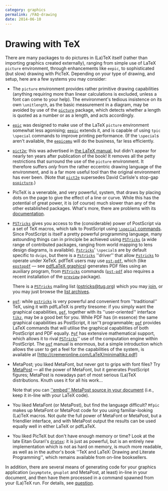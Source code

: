 ```yaml
---
category: graphics
permalink: /FAQ-drawing
date: 2014-06-10
---
```


# Drawing with TeX

There are many packages to do pictures in (La)TeX itself (rather than
importing graphics created externally), ranging from simple use of
LaTeX `picture` environment, through enhancements like
`eepic`, to 
sophisticated (but slow) drawing with PicTeX. Depending on your type
of drawing, and setup, here are a few systems you may consider:
  

-  The `picture` environment provides rather primitive
    drawing capabilities (anything requiring more than linear
    calculations is excluded, unless a font can come to your help).  The
    environment's tedious insistence on its own `\unitlength`, as the
    basic measurement in a diagram, may be avoided by use of the
    [`picture`](https://ctan.org/pkg/picture) package, which detects whether a length is quoted
    as a number or as a length, and acts accordingly.
-  [`epic`](https://ctan.org/pkg/epic) was designed to make use of the LaTeX
    `picture` environment somewhat less agonising;
    [`eepic`](https://ctan.org/pkg/eepic) extends it, and is capable of using `tpic`
    `\special` commands to improve printing performance.  (If the
    `\special`s aren't available, the [`eepicemu`](https://ctan.org/pkg/eepic) will do the
    business, far less efficiently.
-  [`pict2e`](https://ctan.org/pkg/pict2e); this was advertised in 
    [the LaTeX manual](/FAQ-latex-books), but didn't appear for nearly
    ten years after publication of the book!  It removes all the petty
    restrictions that surround the use of the `picture`
    environment.  It therefore suffers _only_ from the rather
    eccentric drawing language of the environment, and is a far more
    useful tool than the original environment has ever been.  (Note that
    [`pict2e`](https://ctan.org/pkg/pict2e) supersedes David Carlisle's stop-gap
    [`pspicture`](https://ctan.org/pkg/pspicture).)
-  PicTeX is a venerable, and very powerful, system, that draws
    by placing dots on the page to give the effect of a line or curve.  While
    this has the potential of great power, it is (of course) much slower
    than any of the other established packages.  What's more, there
    are problems with its [documentation](/FAQ-docpictex).
-  [`PSTricks`](https://ctan.org/pkg/PSTricks) gives you access to the (considerable) power of
    PostScript via a set of TeX macros, which talk to PostScript using 
    [`\special` commands](/FAQ-specials).  Since PostScript is itself a
    pretty powerful programming language, many astounding things can in
    principle be achieved using [`PSTricks`](https://ctan.org/pkg/PSTricks) (a wide range of
    contributed packages, ranging from world mapping to lens design
    diagrams, is available).
    [`Pstricks`](https://ctan.org/pkg/Pstricks)' `\special`s are
    by default specific to `dvips`, but there is
    a [`Pstricks`](https://ctan.org/pkg/Pstricks) ''driver'' that allow [`Pstricks`](https://ctan.org/pkg/Pstricks) to
    operate under XeTeX.  pdfTeX users may use [`pst-pdf`](https://ctan.org/pkg/pst-pdf),
    which (like [`epstopdf`](https://ctan.org/pkg/epstopdf)&nbsp;&mdash; see 
    [pdfLaTeX graphics](/FAQ-pdftexgraphics)) generates
    PDF files using an auxiliary program, from [`PSTricks`](https://ctan.org/pkg/PSTricks)
    commands ([`pst-pdf`](https://ctan.org/pkg/pst-pdf) also requires a recent installation of
    the [`preview`](https://ctan.org/pkg/preview) package).
  

    There is a [`PSTricks`](https://ctan.org/pkg/PSTricks) mailing list
    (<a href="mailto:pstricks@tug.org">pstricks@tug.org</a>) which you may
    [join](https://tug.org/mailman/listinfo/pstricks), or you may
    just browse the 
    [list archives](http://tug.org/pipermail/pstricks/).
-  [`pgf`](https://ctan.org/pkg/pgf): while [`pstricks`](https://ctan.org/pkg/pstricks) is very powerful and
    convenient from ''traditional'' TeX, using it with pdfLaTeX is
    pretty tiresome: if you 
    simply want the graphical capabilities, [`pgf`](https://ctan.org/pkg/pgf), together with
    its ''user-oriented'' interface [`tikz`](https://ctan.org/pkg/tikz), may be a good
    bet for you.  While PDF has (in essence) the same graphical
    capabilities as PostScript, it isn''t programmable; [`pgf`](https://ctan.org/pkg/pgf) provides
    LaTeX commands that will utilise the graphical capabilities of
    both PostScript and PDF equally.  [`Pgf`](https://ctan.org/pkg/Pgf) has extensive
    mathematical support, which allows it to rival [`PSTricks`](https://ctan.org/pkg/PSTricks)''
    use of the computation engine within PostScript.
    The [`pgf`](https://ctan.org/pkg/pgf) manual is enormous, but a simple introduction which
    allows the user to get a feel for the capabilities of the system, is
    available at [http://cremeronline.com/LaTeX/minimaltikz.pdf]
-  MetaPost; you liked MetaFont, but never got to grips with font files?
    Try [MetaPost](/FAQ-MP)&nbsp;&mdash;
    all the power of MetaFont, but it generates PostScript figures; MetaPost
    is nowadays part of most serious (La)TeX distributions.  Knuth
    uses it for all his work&hellip;
  

    Note that you can 
    [''embed'' MetaPost source in your document](/FAQ-inlgrphapp) (i.e.,
    keep it in-line with your LaTeX code).
-  You liked MetaFont (or MetaPost), but find the language difficult?
    `Mfpic` makes up MetaFont or MetaPost code for you using
    familiar-looking (La)TeX macros.  Not _quite_ the full power
    of MetaFont or MetaPost, but a friendlier interface, and with MetaPost output
    the results can be used equally well in either LaTeX or pdfLaTeX.
-  You liked PicTeX but don't have enough memory or time?  Look
    at the late Eitan Gurari's [`dratex`](https://ctan.org/pkg/dratex): it is just as powerful,
    but is an entirely new implementation which is not as hard on
    memory, is much more readable,
    as well as in the author's book ''TeX and LaTeX: Drawing and
    Literate Programming'', which remains available from on-line
    booksellers.

In addition, there are several means of generating code for your
graphics application (`asymptote`, `gnuplot` and
MetaPost, at least) in-line in your document, and then have them
processed in a command spawned from your (La)TeX run.  For details,
see [question](/FAQ-inlgrphapp).

